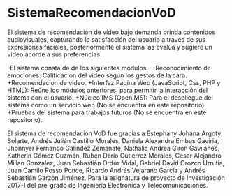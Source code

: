 # SistemaRecomendacionVoD

El sistema de recomendación de vídeo bajo demanda brinda contenidos audiovisuales, capturando la satisfacción del usuario a través de sus expresiones faciales, posteriormente el sistema las evalúa y sugiere un vídeo acorde a sus preferencias.

-El sistema consta de de los siguientes módulos:
--Reconocimiento de emociones: Calificacion del video segun los gestos de la cara.
+Recomendacion de video.
+Interfaz Pagina Web (JavaScript, Css, PHP y HTML): Reúne los módulos anteriores, para permitir la interacción del sistema con el usuario.
+Núcleo IMS (OpenIMS): Para el despliegue del sistema como un servicio web (No se encuentra en este repositorio).
+Pruebas del sistema para trabajos futuros (No se encuentra en este repositorio).

El sistema de recomendación VoD fue gracias a Estephany Johana Argoty Solarte, Andrés Julián Castillo Morales, Daniela Alexandra Embus Gaviria, Jhonnyer Fernando Galindez Zemanate, Nathalia Andrea Giron Gavilanes, Katherin Gómez Guzmán, Rubén Dario Gutierrez Morales, Cesar Alejandro Millan Gonzalez, Juan Sebastián Orduz Vidal, Gabriel David Orozco Urrutia, Juan Camilo Posso Ponce, Ricardo Andrés Vejarano García y Andrés Sebastián Garzón Jiménez. Para la asignatura de proyecto de Investigación 2017-I del pre-grado de Ingeniería Electrónica y Telecomunicaciones. 
